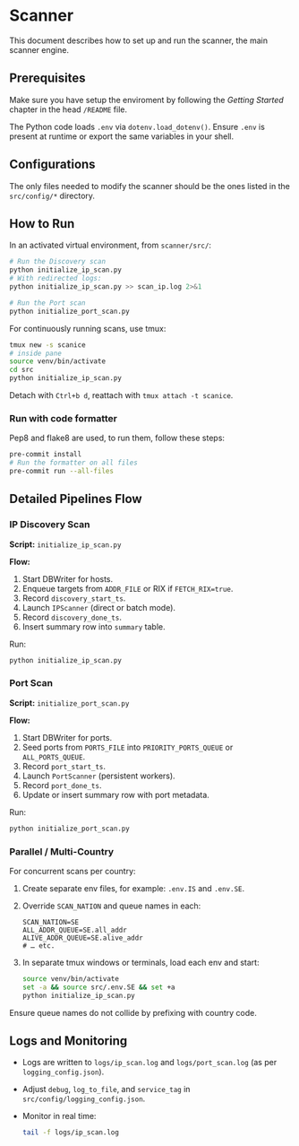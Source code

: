 # Scanner 

This document describes how to set up and run the scanner, the main scanner engine.


## Prerequisites

Make sure you have setup the enviroment by following the _Getting Started_ chapter in the head `/README` file. 

The Python code loads `.env` via `dotenv.load_dotenv()`. Ensure `.env` is present at runtime or export the same variables in your shell.

## Configurations 

The only files needed to modify the scanner should be the ones listed in the `src/config/*` directory. 


## How to Run 

In an activated virtual environment, from `scanner/src/`:

```bash
# Run the Discovery scan
python initialize_ip_scan.py
# With redirected logs:
python initialize_ip_scan.py >> scan_ip.log 2>&1

# Run the Port scan
python initialize_port_scan.py
```

For continuously running scans, use tmux:

```bash
tmux new -s scanice
# inside pane
source venv/bin/activate
cd src
python initialize_ip_scan.py
```

Detach with `Ctrl+b d`, reattach with `tmux attach -t scanice`.


### Run with code formatter

Pep8 and flake8 are used, to run them, follow these steps:

```bash 
pre-commit install
# Run the formatter on all files
pre-commit run --all-files
```

## Detailed Pipelines Flow

### IP Discovery Scan

**Script:** `initialize_ip_scan.py`

**Flow:**

1. Start DBWriter for hosts.
2. Enqueue targets from `ADDR_FILE` or RIX if `FETCH_RIX=true`.
3. Record `discovery_start_ts`.
4. Launch `IPScanner` (direct or batch mode).
5. Record `discovery_done_ts`.
6. Insert summary row into `summary` table.

Run:

```bash
python initialize_ip_scan.py
```

### Port Scan

**Script:** `initialize_port_scan.py`

**Flow:**

1. Start DBWriter for ports.
2. Seed ports from `PORTS_FILE` into `PRIORITY_PORTS_QUEUE` or `ALL_PORTS_QUEUE`.
3. Record `port_start_ts`.
4. Launch `PortScanner` (persistent workers).
5. Record `port_done_ts`.
6. Update or insert summary row with port metadata.

Run:

```bash
python initialize_port_scan.py
```


### Parallel / Multi-Country

For concurrent scans per country:

1. Create separate env files, for example: `.env.IS` and `.env.SE`.
2. Override `SCAN_NATION` and queue names in each:
    
    ```dotenv
    SCAN_NATION=SE
    ALL_ADDR_QUEUE=SE.all_addr
    ALIVE_ADDR_QUEUE=SE.alive_addr
    # … etc.
    ```
    
3. In separate tmux windows or terminals, load each env and start:
    
    ```bash
    source venv/bin/activate
    set -a && source src/.env.SE && set +a
    python initialize_ip_scan.py
    ```
    

Ensure queue names do not collide by prefixing with country code.

## Logs and Monitoring

- Logs are written to `logs/ip_scan.log` and `logs/port_scan.log` (as per `logging_config.json`).
- Adjust `debug`, `log_to_file`, and `service_tag` in `src/config/logging_config.json`.
- Monitor in real time:
    
    ```bash
    tail -f logs/ip_scan.log
    ```
    
